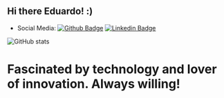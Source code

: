 ## Hi there Eduardo! :)

* Social Media: [![Github Badge](https://img.shields.io/badge/-Github-000?style=flat-square&logo=Github&logoColor=white&link=https://github.com/fagnerpsantos)](https://github.com/eduhenlima)
[![Linkedin Badge](https://img.shields.io/badge/-LinkedIn-blue?style=flat-square&logo=Linkedin&logoColor=white&link=https://www.linkedin.com/in/fagnerpsantos/)](https://www.linkedin.com/in/eduardo-lima-1616b3140/)

![GitHub stats](https://github-readme-stats.vercel.app/api?username=eduhenlima&show_icons=true&theme=radical)

# Fascinated by technology and lover of innovation. Always willing!


